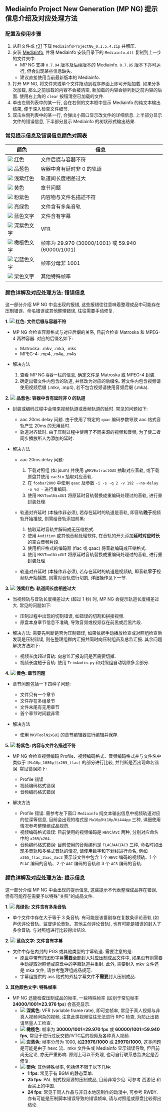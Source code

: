 ## Mediainfo Project New Generation (MP NG) 提示信息介绍及对应处理方法

### 配置及使用步骤

1. 从群文件或 [r31](https://r31.3333.moe) 下载 `MediainfoProjectNG_0.1.5.4.zip` 并解压.
2. 安装 [Mediainfo](https://mediaarea.net/en/MediaInfo), 并将 Mediainfo 安装目录下的 `Mediainfo.dll` 复制到上一步的文件夹中.
    - MP NG 支持 `0.7.94` 版本及后续版本的 Mediainfo. `0.7.85` 版本下亦可运行, 但会出现某些信息缺失.
    - 建议直接使用当前最新版本的 Mediainfo.
3. 打开 MP NG, 将文件夹或单个文件拖动到程序界面上即可开始加载. 如果分多次加载, 那么之前加载的内容不会被清空, 新加载的内容会排列到之前内容的后面. 使用右上角的 `clear` 按钮清空已加载的文件.
4. 单击左侧列表中的某一行, 会在右侧的文本框中显示 Mediainfo 的纯文本输出结果, 便于深入检查文件细节.
5. 双击左侧列表中的某一行, 会弹出小窗口显示改文件的详细信息. 上半部分显示文件的错误信息, 下半部分显示 Mediainfo 的树状形式输出结果.

### 常见提示信息及错误信息颜色对照表

| 颜色                                                         | 信息                                              |
| ------------------------------------------------------------ | ------------------------------------------------- |
| ![](https://placehold.it/15/ff0000/000000?text=+) 红色       | 文件后缀与容器不符                                |
| ![](https://placehold.it/15/00a4ac/000000?text=+) 品葱色     | 容器中含有延时非 0 的轨道                         |
| ![](https://placehold.it/15/DB7093/000000?text=+) 浅紫红色   | 轨道间长度相差过大                                |
| ![](https://placehold.it/15/ffff00/000000?text=+) 黄色       | 章节问题                                          |
| ![](https://placehold.it/15/EE82EE/000000?text=+) 粉紫色     | 内容物与文件名描述不符                            |
| ![](https://placehold.it/15/ADFF2F/000000?text=+) 亮绿色     | 文件含有多条音轨                                  |
| ![](https://placehold.it/15/0000ff/000000?text=+) 蓝色文字   | 文件含有字幕                                      |
| ![](https://placehold.it/15/9400D3/000000?text=+) 深紫色文字 | VFR                                             |
| ![](https://placehold.it/15/808000/000000?text=+) 橄榄色文字 | 帧率为 29.970 (30000/1001) 或 59.940 (60000/1001) |
| ![](https://placehold.it/15/6A5ACD/000000?text=+) 岩蓝色文字 | 帧率分母非 1001                                   |
| ![](https://placehold.it/15/800000/000000?text=+) 栗色文字   | 其他特殊帧率                                      |

### 颜色详解及对应处理方法: 错误信息

这一部分介绍 MP NG 中会出现的报错, 这些报错往往意味着整理成品中可能存在压制错误、命名错误或其他整理错误, 往往需要手动修复.

**1. ![](https://placehold.it/10/ff0000/000000?text=+) 红色: 文件后缀与容器不符**
- MP NG 会检查容器格式与对应后缀的关系, 目前会检查 Matroska 和 MPEG-4 两种容器. 对应的后缀名如下:
    - Matroska: .mkv, .mka, .mks
    - MPEG-4: .mp4, .m4a, .m4s

- 解决方法
    1. 查看 MP NG `容器`一栏的信息, 确定文件是 Matroska 或 MPEG-4 封装.
    2. 确定出错文件内包含的轨道, 并修改为对应的后缀名. 若文件内包含视频请使用视频后缀 (.mkv, .mp4), 若不包含视频请使用音频后缀 (.mka).

**2. ![](https://placehold.it/10/00a4ac/000000?text=+) 品葱色: 容器中含有延时非 0 的轨道**
- 封装或编码过程中会带来视频轨道或音频轨道的延时. 常见的问题如下:
    - aac 20ms delay 问题. 由于使用了特定的 `qaac` 编码参数导致 aac 格式音轨产生 20ms 的无用延时.
    - 轨道对齐延时. 由于压制过程中使用了不同来源的视频和音频, 为了使二者同步播放所人为添加的延时.

- 解决方法
    - aac 20ms delay 问题: 
        1. 下载对照组 (如 jsum) 并使用 `gMKVExtractGUI` 抽取对应音轨, 或下载原盘并使用 `eac3to` 抽取对应音轨.
        2. 在 `foobar2000` 中使用 `qaac` 及参数 `-i -s -q 2 -v 192 --no-delay -o %d -` 进行重编码. 
        3. 使用 `MKVToolNixGUI` 将原延时音轨替换成重编码处理过的音轨, 进行重封装处理.
 
    - 轨道对齐延时 (本操作非必须), 若存在延时的轨道是音轨, 即音轨**晚于**视频轨开始播放, 则需给音轨添加前黑:
        1. 抽取延时音轨并解码成无压缩格式. 
        2. 使用 `Audition` 或其他音频处理软件, 在音轨的开头添加**延时对应时长**的空白音频片段. 
        3. 使用相应格式的编码器 (flac 或 qaac) 将音轨编码成压缩格式. 
        4. 使用 `MKVToolNixGUI` 将原延时音轨替换成重编码处理过的音轨, 进行重封装处理. 
    
    - 轨道对齐延时 (本操作非必须), 若存在延时的轨道是视频轨, 即音轨**早于**视频轨开始播放, 则需对音轨进行切割, 详细操作见下一节.

**3. ![](https://placehold.it/10/DB7093/000000?text=+) 浅紫红色: 轨道间长度相差过大**
- 当视频轨与音轨长度相差过大 (超过 1 秒) 时, MP NG 会提示轨道长度相差过大. 常见的问题如下:
    - 压制过程中出现的切割错误, 如错误的切割和拼接视频.
    - 原盘本身章节信息不准确, 导致音频或视频存在前黑或后黑片段.

- 解决方法: 需要先判断是否为压制错误, 如果依据手动播放检查或对照组检查后发现是压制错误, 则在整理组群内汇报并同时向压制组员及总监汇报. 其余问题解决方法如下:
    - 视频长度超过音轨: 向总监汇报询问是否需要切掉.
    - 视频长度短于音轨: 使用 `TrimAudio.py` 和对照组自动切除多余部分.

**4. ![](https://placehold.it/10/ffff00/000000?text=+) 黄色: 章节问题**
- 章节问题包括一下四种子问题:
    - 文件只有一个章节
    - 文件存在多组章节
    - 文件末尾有无用章节
    - 首个章节时间戳非零

- 解决方法
    - 使用 `MKVToolNixGUI` 的章节编辑器进行编辑并保存.

**5. ![](https://placehold.it/10/EE82EE/000000?text=+) 粉紫色: 内容与文件名描述不符**
- MP NG 会检查视频编码 Profile、视频编码格式、音频编码格式并与文件名中类似于 `[Ma10p_1080p][x265_flac]` 的部分进行比较, 并判断是否出现命名错误. 常见错误如下:
    - Profile 错误
    - 视频编码格式错误
    - 音频编码格式错误

- 解决方法
    - Profile 错误: 需参考左下窗口 `Mediainfo` 纯文本输出信息中视频轨道对应的位深等信息, 目前会出现的格式是 `Ma10p`/`Hi10p`/`Hi444pp` 三种, 详细使用情况参考整理组成品规范.
    - 视频编码格式错误: 目前使用的视频编码是 `HEVC`/`AVC` 两种, 分别对应命名中的 `x265`/`x264`.
    - 音频编码格式错误: 目前使用的音频编码是 `FLAC`/`AAC`/`AC3` 三种, 命名时如出现多音轨和多格式音轨的情况, 请使用数字和下划线进行命名, 例如 `x265_flac_2aac_3ac3` 表示该文件中包含 1 个 `HEVC` 编码的视频轨、1 个 `FLAC` 编码的音轨、2 个 `AAC` 编码的音轨和 3 个 `AC3` 编码的音轨.

### 颜色详解及对应处理方法: 提示信息

这一部分介绍 MP NG 中会出现的提示信息, 这些提示不代表整理成品存在错误, 但有可能存在需要予以特殊"关照"的成品文件.

**1. ![](https://placehold.it/10/ADFF2F/000000?text=+) 亮绿色: 文件含有多条音轨**
- 单个文件中存在大于等于 3 条音轨. 有可能是该番剧存在复数条评论音轨 (如声优评论音轨、监督评论音轨、其他主创评论音轨), 也有可能是错误的封入了多余音轨. 与对照组进行比较得出结论.

**2. ![](https://placehold.it/10/0000ff/000000?text=+) 蓝色文字: 文件含有字幕**
- 文件中存在内封的 PGS 或其他类型的字幕轨道. 需要注意的是:
    - 原盘中带有的图形字幕**需要**全部封入对应压制成品文件中, 如果没有则需要手动提取对照组或原盘中的字幕轨道并重封. 此外, 需要封入 mkv 文件还是 mka 文件, 请参考整理组成品规范.
    - 字幕组提供的 ass 格式的外挂字幕文件**不需要**封入压制成品.

**3. 其他颜色文字: 特殊帧率**
- MP NG 还能检查压制成品的帧率, 一些特殊帧率 (区别于常见帧率**24000/1001≈23.976 fps**) 会高亮显示.
    - ![](https://placehold.it/10/9400D3/000000?text=+) **深紫色**: VFR (variable frame rate), 即可变帧率, 常见于真人视频与非真人视频间杂的视频, 注意此类视频往往无法进行 RPC 检查, 为防止出错请尽量人工检查.
    - ![](https://placehold.it/10/808000/000000?text=+) **橄榄色**: 帧率为 **30000/1001≈29.970 fps** 或 **60000/1001≈59.940 fps**, 常见于进行过反交错/IVTC后的视频及各种真人视频.
    - ![](https://placehold.it/10/6A5ACD/000000?text=+) **岩蓝色**: 帧率分母为 1000, 如**23976/1000** 或 **29970/1000**, 这类问题是可能是由于 hevc 流、mkv 文件头或 Mediainfo 显示错误导致, 但目前尚无定论, 亦无严重影响. 原则上可以不处理, 也可自行联系总监决定是否修复.
    - ![](https://placehold.it/10/800000/000000?text=+) **栗色**: 其他特殊帧率, 包括但不限于以下几种:
        - **1 fps**: 常见于有 BGM 的静态菜单.
        - **25 fps**: PAL 制式视频源的压制成品, 目前非常少见. 可参考 西游记 和 舌尖上的中国.
        - **24 fps**: 常见于同人作品与非日本地区制作的动漫中, 可参考 RWBY. 亦有可能是压制脚本错误导致的错误帧率, 请与对照组或原盘比较得出结论.